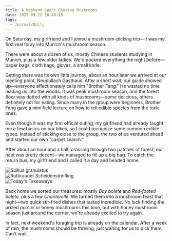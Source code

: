```yaml
---
title: A Weekend Spent Chasing Mushrooms
date: 2025-09-22 16:48:18
tags:
  - Journal/Daily
---
```

On Saturday, my girlfriend and I joined a mushroom-picking trip—it was my first real foray into Munich's mushroom season.

There were about a dozen of us, mostly Chinese students studying in Munich, plus a few older ladies. We'd packed everything the night before—paper bags, cloth bags, gloves, a small knife.

Getting there was its own little journey, about an hour later we arrived at our meeting point, Neupullach Gasthaus. After a short wait, our guide showed up—everyone affectionately calls him "Brother Fang." He wasted no time leading us into the woods. It was peak mushroom season, and the forest floor was dotted with all kinds of mushrooms—some delicious, others definitely not for eating. Since many in the group were beginners, Brother Fang gave a mini field lecture on how to tell edible species from the toxic ones.

Even though it was my first official outing, my girlfriend had already taught me a few basics on our hikes, so I could recognize some common edible types. Instead of sticking close to the group, the two of us ventured ahead and started our own "carpet search."

After about an hour and a half, crossing through two patches of forest, our haul was pretty decent—we managed to fill up a big bag. To catch the return bus, my girlfriend and I called it a day and headed home.

![Suillus granulatus](https://cx-onedrive.pages.dev/api/raw?path=/Album/20250920-Munich-Mushroom/Mushroom.jpg)  
![Rotbrauner Scheidenstreifling](https://cx-onedrive.pages.dev/api/raw?path=/Album/20250920-Munich-Mushroom/IMG_3377.jpg)  
![Today's Takeaways](https://cx-onedrive.pages.dev/api/raw?path=/Album/20250920-Munich-Mushroom/IMG_3382.jpg)

Back home we sorted our treasures: mostly *Bay bolete* and *Red-footed bolete*, plus a few *Chanterelle*. We turned them into a mushroom feast that night—two quick stir-fried dishes that tasted incredible. No luck finding the prized porcini or honey mushrooms this time, but with honey mushroom season just around the corner, we're already excited to try again.

In fact, next weekend's foraging trip is already on the calendar. After a week of rain, the mushrooms should be thriving, just waiting for us to pick them. Can't wait.
